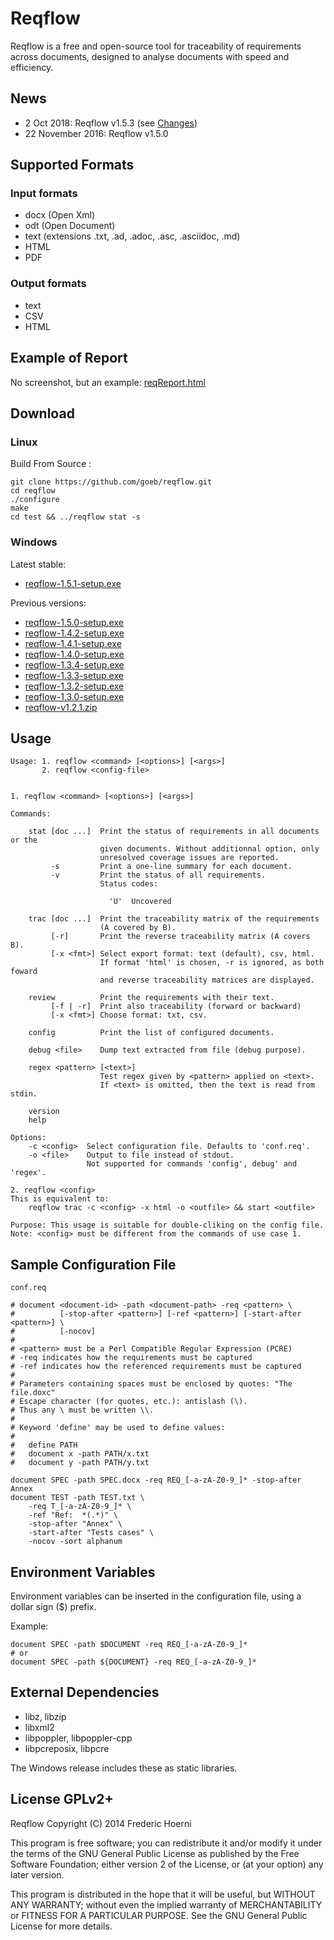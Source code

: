 
# Reqflow

Reqflow is a free and open-source tool for traceability of requirements across documents, designed to analyse documents with speed and efficiency.

## News

- 2 Oct 2018: Reqflow v1.5.3 (see [Changes](https://raw.githubusercontent.com/goeb/reqflow/master/NEWS))
- 22 November 2016: Reqflow v1.5.0


## Supported Formats

### Input formats

- docx (Open Xml)
- odt (Open Document)
- text (extensions .txt, .ad, .adoc, .asc, .asciidoc, .md)
- HTML
- PDF

### Output formats

- text
- CSV
- HTML

## Example of Report

No screenshot, but an example: [reqReport.html](reqReport.html)

## Download

### Linux

Build From Source :

    git clone https://github.com/goeb/reqflow.git
    cd reqflow
    ./configure
    make
    cd test && ../reqflow stat -s

### Windows

Latest stable:

* [reqflow-1.5.1-setup.exe](https://github.com/goeb/reqflow/releases/download/v1.5.1/reqflow-1.5.1-setup.exe)


Previous versions:

* [reqflow-1.5.0-setup.exe](download/reqflow-1.5.0-setup.exe)
* [reqflow-1.4.2-setup.exe](download/reqflow-1.4.2-setup.exe)
* [reqflow-1.4.1-setup.exe](download/reqflow-1.4.1-setup.exe)
* [reqflow-1.4.0-setup.exe](download/reqflow-1.4.0-setup.exe)
* [reqflow-1.3.4-setup.exe](download/reqflow-1.3.4-setup.exe)
* [reqflow-1.3.3-setup.exe](download/reqflow-1.3.3-setup.exe)
* [reqflow-1.3.2-setup.exe](download/reqflow-1.3.2-setup.exe)
* [reqflow-1.3.0-setup.exe](download/reqflow-1.3.0-setup.exe)
* [reqflow-v1.2.1.zip](download/reqflow-v1.2.1.zip)

## Usage

```
Usage: 1. reqflow <command> [<options>] [<args>]
       2. reqflow <config-file>


1. reqflow <command> [<options>] [<args>]

Commands:

    stat [doc ...]  Print the status of requirements in all documents or the
                    given documents. Without additionnal option, only
                    unresolved coverage issues are reported.
         -s         Print a one-line summary for each document.
         -v         Print the status of all requirements.
                    Status codes:

                      'U'  Uncovered

    trac [doc ...]  Print the traceability matrix of the requirements 
                    (A covered by B).
         [-r]       Print the reverse traceability matrix (A covers B).
         [-x <fmt>] Select export format: text (default), csv, html.
                    If format 'html' is chosen, -r is ignored, as both foward
                    and reverse traceability matrices are displayed.

    review          Print the requirements with their text.
         [-f | -r]  Print also traceability (forward or backward)
         [-x <fmt>] Choose format: txt, csv.

    config          Print the list of configured documents.

    debug <file>    Dump text extracted from file (debug purpose).

    regex <pattern> [<text>]
                    Test regex given by <pattern> applied on <text>.
                    If <text> is omitted, then the text is read from stdin.

    version
    help

Options:
    -c <config>  Select configuration file. Defaults to 'conf.req'.
    -o <file>    Output to file instead of stdout.
                 Not supported for commands 'config', debug' and 'regex'.

2. reqflow <config>
This is equivalent to:
    reqflow trac -c <config> -x html -o <outfile> && start <outfile>

Purpose: This usage is suitable for double-cliking on the config file.
Note: <config> must be different from the commands of use case 1.
```

## Sample Configuration File

`conf.req`

```
# document <document-id> -path <document-path> -req <pattern> \
#          [-stop-after <pattern>] [-ref <pattern>] [-start-after <pattern>] \
#          [-nocov]
#
# <pattern> must be a Perl Compatible Regular Expression (PCRE)
# -req indicates how the requirements must be captured
# -ref indicates how the referenced requirements must be captured
# 
# Parameters containing spaces must be enclosed by quotes: "The file.doxc"
# Escape character (for quotes, etc.): antislash (\).
# Thus any \ must be written \\.
# 
# Keyword 'define' may be used to define values:
# 
#   define PATH
#   document x -path PATH/x.txt
#   document y -path PATH/y.txt

document SPEC -path SPEC.docx -req REQ_[-a-zA-Z0-9_]* -stop-after Annex
document TEST -path TEST.txt \
    -req T_[-a-zA-Z0-9_]* \
    -ref "Ref:  *(.*)" \
    -stop-after "Annex" \
    -start-after "Tests cases" \
    -nocov -sort alphanum

```

## Environment Variables

Environment variables can be inserted in the configuration file, using a dollar sign ($) prefix.

Example:

```
document SPEC -path $DOCUMENT -req REQ_[-a-zA-Z0-9_]*
# or
document SPEC -path ${DOCUMENT} -req REQ_[-a-zA-Z0-9_]*
```




## External Dependencies

- libz, libzip
- libxml2
- libpoppler, libpoppler-cpp
- libpcreposix, libpcre

The Windows release includes these as static libraries.


## License GPLv2+

Reqflow
Copyright (C) 2014 Frederic Hoerni

This program is free software; you can redistribute it and/or modify
it under the terms of the GNU General Public License as published by
the Free Software Foundation; either version 2 of the License, or
(at your option) any later version.

This program is distributed in the hope that it will be useful,
but WITHOUT ANY WARRANTY; without even the implied warranty of
MERCHANTABILITY or FITNESS FOR A PARTICULAR PURPOSE.  See the
GNU General Public License for more details.

